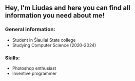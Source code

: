 ## Hey, I'm Liudas and here you can find all information you need about me!


### General information:

- Student in Šiauliai State college
- Studying Computer Science (2020-2024)

### Skills:

- Photoshop enthusiast
- Inventive programmer

###
